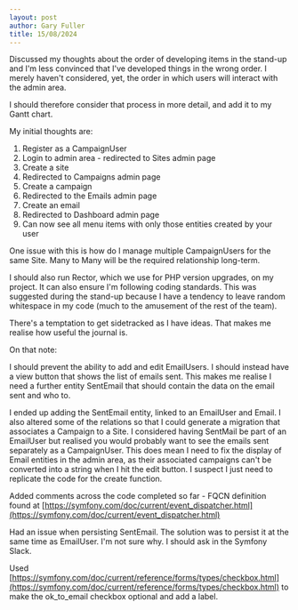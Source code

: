 ```yaml
---
layout: post
author: Gary Fuller
title: 15/08/2024
---
```


Discussed my thoughts about the order of developing items in the stand-up and I'm less convinced that I've developed things in the wrong order. I merely haven't considered, yet, the order in which users will interact with the admin area. 

I should therefore consider that process in more detail, and add it to my Gantt chart.

My initial thoughts are:

1. Register as a CampaignUser
2. Login to admin area - redirected to Sites admin page
3. Create a site
4. Redirected to Campaigns admin page
5. Create a campaign
6. Redirected to the Emails admin page
7. Create an email
8. Redirected to Dashboard admin page
9. Can now see all menu items with only those entities created by your user

One issue with this is how do I manage multiple CampaignUsers for the same Site. Many to Many will be the required relationship long-term. 

I should also run Rector, which we use for PHP version upgrades, on my project. It can also ensure I'm following coding standards. This was suggested during the stand-up because I have a tendency to leave random whitespace in my code (much to the amusement of the rest of the team).

There's a temptation to get sidetracked as I have ideas. That makes me realise how useful the journal is. 

On that note:

I should prevent the ability to add and edit EmailUsers. I should instead have a view button that shows the list of emails sent. This makes me realise I need a further entity SentEmail that should contain the data on the email sent and who to.

I ended up adding the SentEmail entity, linked to an EmailUser and Email. I also altered some of the relations so that I could generate a migration that associates a Campaign to a Site. I considered having SentMail be part of an EmailUser but realised you would probably want to see the emails sent separately as a CampaignUser. This does mean I need to fix the display of Email entities in the admin area, as their associated campaigns can't be converted into a string when I hit the edit button. I suspect I just need to replicate the code for the create function.  

Added comments across the code completed so far - FQCN definition found at [https://symfony.com/doc/current/event_dispatcher.html](https://symfony.com/doc/current/event_dispatcher.html)

Had an issue when persisting SentEmail. The solution was to persist it at the same time as EmailUser. I'm not sure why. I should ask in the Symfony Slack.

Used [https://symfony.com/doc/current/reference/forms/types/checkbox.html](https://symfony.com/doc/current/reference/forms/types/checkbox.html) to make the ok_to_email checkbox optional and add a label.

